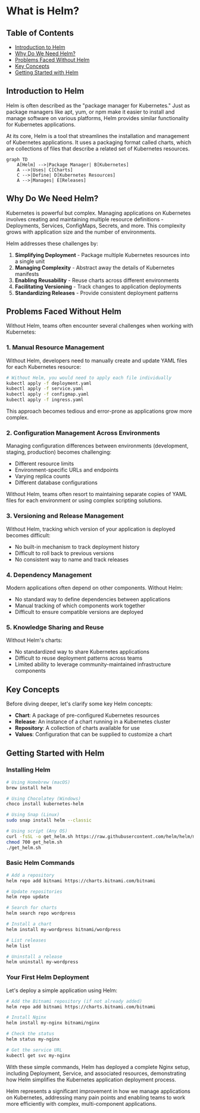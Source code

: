 # What is Helm?

## Table of Contents
- [Introduction to Helm](#introduction-to-helm)
- [Why Do We Need Helm?](#why-do-we-need-helm)
- [Problems Faced Without Helm](#problems-faced-without-helm)
- [Key Concepts](#key-concepts)
- [Getting Started with Helm](#getting-started-with-helm)

## Introduction to Helm

Helm is often described as the "package manager for Kubernetes." Just as package managers like apt, yum, or npm make it easier to install and manage software on various platforms, Helm provides similar functionality for Kubernetes applications.

At its core, Helm is a tool that streamlines the installation and management of Kubernetes applications. It uses a packaging format called charts, which are collections of files that describe a related set of Kubernetes resources.

```mermaid
graph TD
    A[Helm] -->|Package Manager| B[Kubernetes]
    A -->|Uses| C[Charts]
    C -->|Define| D[Kubernetes Resources]
    A -->|Manages| E[Releases]
```

## Why Do We Need Helm?

Kubernetes is powerful but complex. Managing applications on Kubernetes involves creating and maintaining multiple resource definitions - Deployments, Services, ConfigMaps, Secrets, and more. This complexity grows with application size and the number of environments.

Helm addresses these challenges by:

1. **Simplifying Deployment** - Package multiple Kubernetes resources into a single unit
2. **Managing Complexity** - Abstract away the details of Kubernetes manifests
3. **Enabling Reusability** - Reuse charts across different environments
4. **Facilitating Versioning** - Track changes to application deployments
5. **Standardizing Releases** - Provide consistent deployment patterns

## Problems Faced Without Helm

Without Helm, teams often encounter several challenges when working with Kubernetes:

### 1. Manual Resource Management

Without Helm, developers need to manually create and update YAML files for each Kubernetes resource:

```bash
# Without Helm, you would need to apply each file individually
kubectl apply -f deployment.yaml
kubectl apply -f service.yaml
kubectl apply -f configmap.yaml
kubectl apply -f ingress.yaml
```

This approach becomes tedious and error-prone as applications grow more complex.

### 2. Configuration Management Across Environments

Managing configuration differences between environments (development, staging, production) becomes challenging:

- Different resource limits
- Environment-specific URLs and endpoints
- Varying replica counts
- Different database configurations

Without Helm, teams often resort to maintaining separate copies of YAML files for each environment or using complex scripting solutions.

### 3. Versioning and Release Management

Without Helm, tracking which version of your application is deployed becomes difficult:

- No built-in mechanism to track deployment history
- Difficult to roll back to previous versions
- No consistent way to name and track releases

### 4. Dependency Management

Modern applications often depend on other components. Without Helm:

- No standard way to define dependencies between applications
- Manual tracking of which components work together
- Difficult to ensure compatible versions are deployed

### 5. Knowledge Sharing and Reuse

Without Helm's charts:

- No standardized way to share Kubernetes applications
- Difficult to reuse deployment patterns across teams
- Limited ability to leverage community-maintained infrastructure components

## Key Concepts

Before diving deeper, let's clarify some key Helm concepts:

- **Chart**: A package of pre-configured Kubernetes resources
- **Release**: An instance of a chart running in a Kubernetes cluster
- **Repository**: A collection of charts available for use
- **Values**: Configuration that can be supplied to customize a chart

## Getting Started with Helm

### Installing Helm

```bash
# Using Homebrew (macOS)
brew install helm

# Using Chocolatey (Windows)
choco install kubernetes-helm

# Using Snap (Linux)
sudo snap install helm --classic

# Using script (Any OS)
curl -fsSL -o get_helm.sh https://raw.githubusercontent.com/helm/helm/main/scripts/get-helm-3
chmod 700 get_helm.sh
./get_helm.sh
```

### Basic Helm Commands

```bash
# Add a repository
helm repo add bitnami https://charts.bitnami.com/bitnami

# Update repositories
helm repo update

# Search for charts
helm search repo wordpress

# Install a chart
helm install my-wordpress bitnami/wordpress

# List releases
helm list

# Uninstall a release
helm uninstall my-wordpress
```

### Your First Helm Deployment

Let's deploy a simple application using Helm:

```bash
# Add the Bitnami repository (if not already added)
helm repo add bitnami https://charts.bitnami.com/bitnami

# Install Nginx
helm install my-nginx bitnami/nginx

# Check the status
helm status my-nginx

# Get the service URL
kubectl get svc my-nginx
```

With these simple commands, Helm has deployed a complete Nginx setup, including Deployment, Service, and associated resources, demonstrating how Helm simplifies the Kubernetes application deployment process.

Helm represents a significant improvement in how we manage applications on Kubernetes, addressing many pain points and enabling teams to work more efficiently with complex, multi-component applications.
